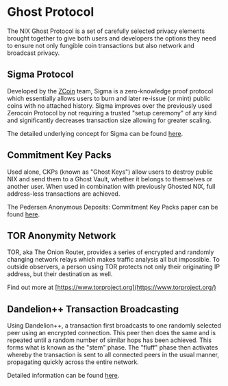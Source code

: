 # Ghost Protocol

The NIX Ghost Protocol is a set of carefully selected privacy elements brought together to give both users and developers the options they need to ensure not only fungible coin transactions but also network and broadcast privacy.

## Sigma Protocol

Developed by the [ZCoin](https://zcoin.io/) team, Sigma is a zero-knowledge proof protocol which essentially allows users to burn and later re-issue \(or mint\) public coins with no attached history. Sigma improves over the previously used Zerocoin Protocol by not requiring a trusted "setup ceremony" of any kind and significantly decreases transaction size allowing for greater scaling.

The detailed underlying concept for Sigma can be found [here](https://eprint.iacr.org/2014/764.pdf).

## Commitment Key Packs

Used alone, CKPs \(known as "Ghost Keys"\) allow users to destroy public NIX and send them to a Ghost Vault, whether it belongs to themselves or another user. When used in combination with previously Ghosted NIX, full address-less transactions are achieved.

The Pedersen Anonymous Deposits: Commitment Key Packs paper can be found [here](https://nixplatform.io/wp-content/uploads/2018/10/Commitment_Key_Packs_v1-0-1.pdf).

## TOR Anonymity Network

TOR, aka The Onion Router, provides a series of encrypted and randomly changing network relays which makes traffic analysis all but impossible. To outside observers, a person using TOR protects not only their originating IP address, but their destination as well.

Find out more at [https://www.torproject.org](https://www.torproject.org/)

## Dandelion++ Transaction Broadcasting

Using Dandelion++, a transaction first broadcasts to one randomly selected peer using an encrypted connection. This peer then does the same and is repeated until a random number of similar hops has been achieved. This forms what is known as the "stem" phase. The "fluff" phase then activates whereby the transaction is sent to all connected peers in the usual manner, propagating quickly across the entire network.

Detailed information can be found [here](https://arxiv.org/pdf/1805.11060.pdf).

